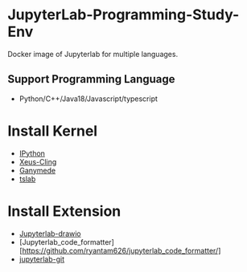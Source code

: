 # JupyterLab-Programming-Study-Env

Docker image of Jupyterlab for multiple languages.

## Support Programming Language
* Python/C++/Java18/Javascript/typescript

# Install Kernel
* [IPython](https://ipython.org/)
* [Xeus-Cling](https://github.com/jupyter-xeus/xeus-cling)
* [Ganymede](https://github.com/allen-ball/ganymede)
* [tslab](https://github.com/yunabe/tslab)

# Install Extension
* [Jupyterlab-drawio](https://github.com/QuantStack/jupyterlab-drawio)
* [Jupyterlab_code_formatter][https://github.com/ryantam626/jupyterlab_code_formatter/]
* [jupyterlab-git](https://github.com/jupyterlab/jupyterlab-git)
